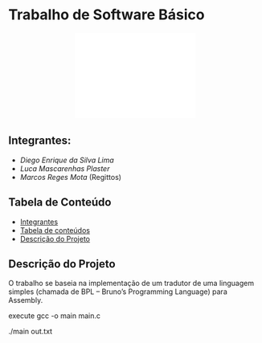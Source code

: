# Trabalho de Software Básico
<p align="center"><img src="ufg.png" alt="Logo UFG" height="170" width="240"></p>

## Integrantes:
<ul>
  <li><i>Diego Enrique da Silva Lima</i></li>
  <li><i>Luca Mascarenhas Plaster</i></li>
  <li><i>Marcos Reges Mota</i> (Regittos)</li>
</ul>

## Tabela de Conteúdo

* [Integrantes](#integrantes)
* [Tabela de conteúdos](#tabela-de-conteúdos)
* [Descrição do Projeto](#descrição-do-Projeto)

## Descrição do Projeto

  O trabalho se baseia na implementação de um tradutor de uma linguagem simples (chamada de BPL – Bruno’s Programming Language) para Assembly.

<p> execute gcc -o main main.c <p>
  <p> ./main <test.txt > out.txt <p>
